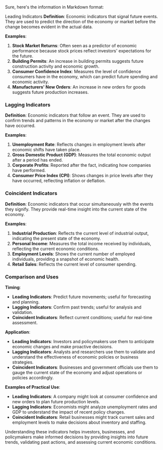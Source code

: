 Sure, here's the information in Markdown format:

Leading Indicators
**Definition**: Economic indicators that signal future events. They are used to predict the direction of the economy or market before the change becomes evident in the actual data.

**Examples**:
1. **Stock Market Returns**: Often seen as a predictor of economic performance because stock prices reflect investors' expectations for the future.
2. **Building Permits**: An increase in building permits suggests future construction activity and economic growth.
3. **Consumer Confidence Index**: Measures the level of confidence consumers have in the economy, which can predict future spending and economic activity.
4. **Manufacturers' New Orders**: An increase in new orders for goods suggests future production increases.

### Lagging Indicators
**Definition**: Economic indicators that follow an event. They are used to confirm trends and patterns in the economy or market after the changes have occurred.

**Examples**:
1. **Unemployment Rate**: Reflects changes in employment levels after economic shifts have taken place.
2. **Gross Domestic Product (GDP)**: Measures the total economic output after a period has ended.
3. **Corporate Profits**: Reported after the fact, indicating how companies have performed.
4. **Consumer Price Index (CPI)**: Shows changes in price levels after they have occurred, reflecting inflation or deflation.

### Coincident Indicators
**Definition**: Economic indicators that occur simultaneously with the events they signify. They provide real-time insight into the current state of the economy.

**Examples**:
1. **Industrial Production**: Reflects the current level of industrial output, indicating the present state of the economy.
2. **Personal Income**: Measures the total income received by individuals, reflecting the current economic conditions.
3. **Employment Levels**: Shows the current number of employed individuals, providing a snapshot of economic health.
4. **Retail Sales**: Reflects the current level of consumer spending.

### Comparison and Uses
**Timing**:
- **Leading Indicators**: Predict future movements; useful for forecasting and planning.
- **Lagging Indicators**: Confirm past trends; useful for analysis and validation.
- **Coincident Indicators**: Reflect current conditions; useful for real-time assessment.

**Application**:
- **Leading Indicators**: Investors and policymakers use them to anticipate economic changes and make proactive decisions.
- **Lagging Indicators**: Analysts and researchers use them to validate and understand the effectiveness of economic policies or business strategies.
- **Coincident Indicators**: Businesses and government officials use them to gauge the current state of the economy and adjust operations or policies accordingly.

**Examples of Practical Use**:
- **Leading Indicators**: A company might look at consumer confidence and new orders to plan future production levels.
- **Lagging Indicators**: Economists might analyze unemployment rates and GDP to understand the impact of recent policy changes.
- **Coincident Indicators**: Retail businesses might track current sales and employment levels to make decisions about inventory and staffing.

Understanding these indicators helps investors, businesses, and policymakers make informed decisions by providing insights into future trends, validating past actions, and assessing current economic conditions.